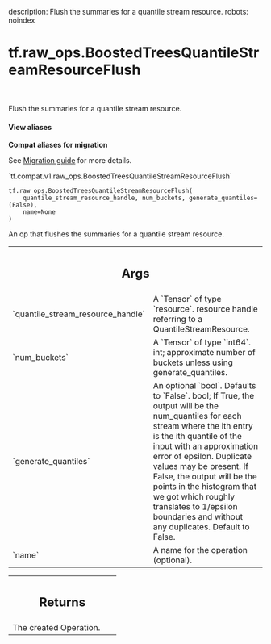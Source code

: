 description: Flush the summaries for a quantile stream resource.
robots: noindex

# tf.raw_ops.BoostedTreesQuantileStreamResourceFlush

<!-- Insert buttons and diff -->

<table class="tfo-notebook-buttons tfo-api nocontent" align="left">

</table>



Flush the summaries for a quantile stream resource.

<section class="expandable">
  <h4 class="showalways">View aliases</h4>
  <p>
<b>Compat aliases for migration</b>
<p>See
<a href="https://www.tensorflow.org/guide/migrate">Migration guide</a> for
more details.</p>
<p>`tf.compat.v1.raw_ops.BoostedTreesQuantileStreamResourceFlush`</p>
</p>
</section>

<pre class="devsite-click-to-copy prettyprint lang-py tfo-signature-link">
<code>tf.raw_ops.BoostedTreesQuantileStreamResourceFlush(
    quantile_stream_resource_handle, num_buckets, generate_quantiles=(False),
    name=None
)
</code></pre>



<!-- Placeholder for "Used in" -->

An op that flushes the summaries for a quantile stream resource.

<!-- Tabular view -->
 <table class="responsive fixed orange">
<colgroup><col width="214px"><col></colgroup>
<tr><th colspan="2"><h2 class="add-link">Args</h2></th></tr>

<tr>
<td>
`quantile_stream_resource_handle`
</td>
<td>
A `Tensor` of type `resource`.
resource handle referring to a QuantileStreamResource.
</td>
</tr><tr>
<td>
`num_buckets`
</td>
<td>
A `Tensor` of type `int64`.
int; approximate number of buckets unless using generate_quantiles.
</td>
</tr><tr>
<td>
`generate_quantiles`
</td>
<td>
An optional `bool`. Defaults to `False`.
bool; If True, the output will be the num_quantiles for each stream where the ith
entry is the ith quantile of the input with an approximation error of epsilon.
Duplicate values may be present.
If False, the output will be the points in the histogram that we got which roughly
translates to 1/epsilon boundaries and without any duplicates.
Default to False.
</td>
</tr><tr>
<td>
`name`
</td>
<td>
A name for the operation (optional).
</td>
</tr>
</table>



<!-- Tabular view -->
 <table class="responsive fixed orange">
<colgroup><col width="214px"><col></colgroup>
<tr><th colspan="2"><h2 class="add-link">Returns</h2></th></tr>
<tr class="alt">
<td colspan="2">
The created Operation.
</td>
</tr>

</table>

